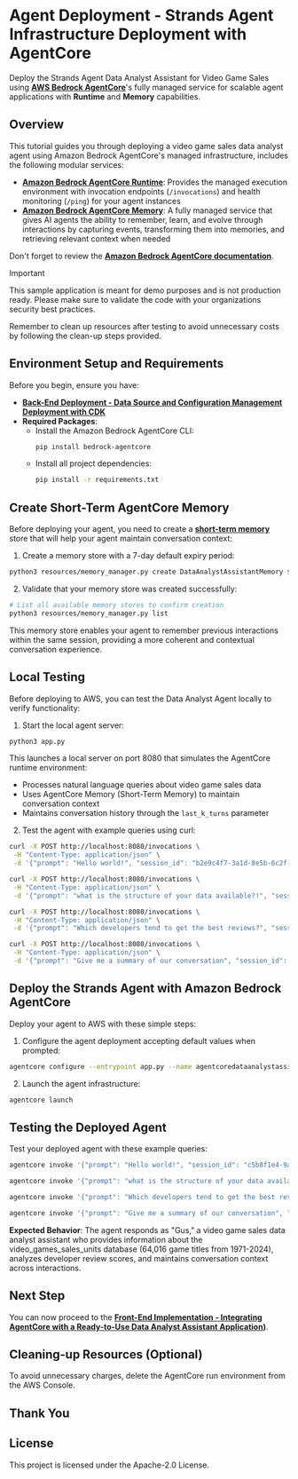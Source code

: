 # Agent Deployment - Strands Agent Infrastructure Deployment with AgentCore

Deploy the Strands Agent Data Analyst Assistant for Video Game Sales using **[AWS Bedrock AgentCore](https://aws.amazon.com/bedrock/agentcore/)**'s fully managed service for scalable agent applications with **Runtime** and **Memory** capabilities.

## Overview

This tutorial guides you through deploying a video game sales data analyst agent using Amazon Bedrock AgentCore's managed infrastructure, includes the following modular services:

- **[Amazon Bedrock AgentCore Runtime](https://docs.aws.amazon.com/bedrock-agentcore/latest/devguide/agents-tools-runtime.html)**: Provides the managed execution environment with invocation endpoints (`/invocations`) and health monitoring (`/ping`) for your agent instances
- **[Amazon Bedrock AgentCore Memory](https://docs.aws.amazon.com/bedrock-agentcore/latest/devguide/memory.html)**: A fully managed service that gives AI agents the ability to remember, learn, and evolve through interactions by capturing events, transforming them into memories, and retrieving relevant context when needed

Don't forget to review the **[Amazon Bedrock AgentCore documentation](https://docs.aws.amazon.com/bedrock-agentcore/latest/devguide/what-is-bedrock-agentcore.html)**.

> [!IMPORTANT]
> This sample application is meant for demo purposes and is not production ready. Please make sure to validate the code with your organizations security best practices.
>
> Remember to clean up resources after testing to avoid unnecessary costs by following the clean-up steps provided.

## Environment Setup and Requirements

Before you begin, ensure you have:

* **[Back-End Deployment - Data Source and Configuration Management Deployment with CDK](../cdk-agentcore-strands-data-analyst-assistant)**
* **Required Packages**:
  * Install the Amazon Bedrock AgentCore CLI:
    ```bash
    pip install bedrock-agentcore
    ```
  * Install all project dependencies:
    ```bash
    pip install -r requirements.txt
    ```

## Create Short-Term AgentCore Memory

Before deploying your agent, you need to create a **[short-term memory](https://docs.aws.amazon.com/bedrock-agentcore/latest/devguide/short-term-memory.html)** store that will help your agent maintain conversation context:

1. Create a memory store with a 7-day default expiry period:

```bash
python3 resources/memory_manager.py create DataAnalystAssistantMemory ${MEMORY_ID_SSM_PARAMETER}
```

2. Validate that your memory store was created successfully:

```bash
# List all available memory stores to confirm creation
python3 resources/memory_manager.py list
```

This memory store enables your agent to remember previous interactions within the same session, providing a more coherent and contextual conversation experience.


## Local Testing

Before deploying to AWS, you can test the Data Analyst Agent locally to verify functionality:

1. Start the local agent server:

```bash
python3 app.py
```

This launches a local server on port 8080 that simulates the AgentCore runtime environment:
- Processes natural language queries about video game sales data
- Uses AgentCore Memory (Short-Term Memory) to maintain conversation context
- Maintains conversation history through the `last_k_turns` parameter

2. Test the agent with example queries using curl:

```bash
curl -X POST http://localhost:8080/invocations \
 -H "Content-Type: application/json" \
 -d '{"prompt": "Hello world!", "session_id": "b2e9c4f7-3a1d-8e5b-6c2f-9d4e7a8b5c3f", "last_k_turns": 20}'
 ```

```bash
curl -X POST http://localhost:8080/invocations \
 -H "Content-Type: application/json" \
 -d '{"prompt": "what is the structure of your data available?!", "session_id": "b2e9c4f7-3a1d-8e5b-6c2f-9d4e7a8b5c3f", "last_k_turns": 20}'
```

```bash
curl -X POST http://localhost:8080/invocations \
 -H "Content-Type: application/json" \
 -d '{"prompt": "Which developers tend to get the best reviews?", "session_id": "b2e9c4f7-3a1d-8e5b-6c2f-9d4e7a8b5c3f", "last_k_turns": 20}'
```

```bash
curl -X POST http://localhost:8080/invocations \
 -H "Content-Type: application/json" \
 -d '{"prompt": "Give me a summary of our conversation", "session_id": "b2e9c4f7-3a1d-8e5b-6c2f-9d4e7a8b5c3f", "last_k_turns": 20}'
```


## Deploy the Strands Agent with Amazon Bedrock AgentCore

Deploy your agent to AWS with these simple steps:

1. Configure the agent deployment accepting default values when prompted:

```bash
agentcore configure --entrypoint app.py --name agentcoredataanalystassistant -er $AGENT_CORE_ROLE_EXECUTION
```

2. Launch the agent infrastructure:

```bash
agentcore launch
```

## Testing the Deployed Agent

Test your deployed agent with these example queries:

```bash
agentcore invoke '{"prompt": "Hello world!", "session_id": "c5b8f1e4-9a2d-4c7f-8e1b-5a9c3f6d2e8a", "last_k_turns": 20}'
```

```bash
agentcore invoke '{"prompt": "what is the structure of your data available?!", "session_id": "c5b8f1e4-9a2d-4c7f-8e1b-5a9c3f6d2e8a", "last_k_turns": 20}'
```

```bash
agentcore invoke '{"prompt": "Which developers tend to get the best reviews?", "session_id": "c5b8f1e4-9a2d-4c7f-8e1b-5a9c3f6d2e8a", "last_k_turns": 20}'
```

```bash
agentcore invoke '{"prompt": "Give me a summary of our conversation", "session_id": "c5b8f1e4-9a2d-4c7f-8e1b-5a9c3f6d2e8a", "last_k_turns": 20}'
```

**Expected Behavior**: The agent responds as "Gus," a video game sales data analyst assistant who provides information about the video_games_sales_units database (64,016 game titles from 1971-2024), analyzes developer review scores, and maintains conversation context across interactions.

## Next Step

You can now proceed to the **[Front-End Implementation - Integrating AgentCore with a Ready-to-Use Data Analyst Assistant Application](../amplify-video-games-sales-assistant-agentcore-strands/))**.

## Cleaning-up Resources (Optional)

To avoid unnecessary charges, delete the AgentCore run environment from the AWS Console.

## Thank You

## License

This project is licensed under the Apache-2.0 License.